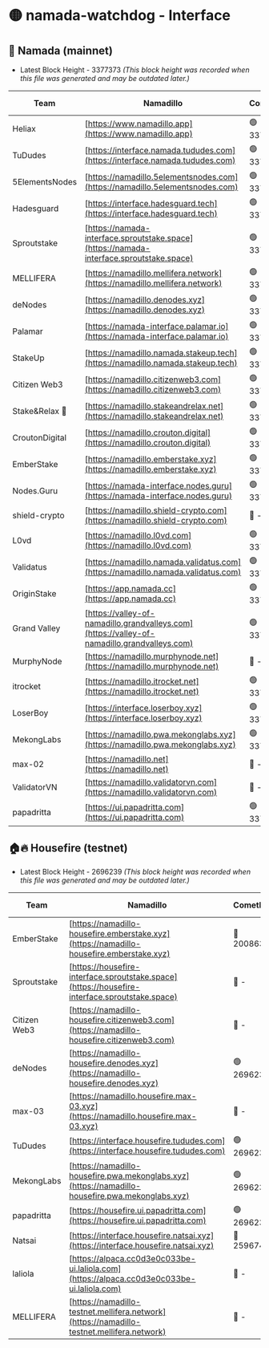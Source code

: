 # 🟡 namada-watchdog - Interface

## 🚀 Namada (mainnet)
- Latest Block Height - 3377373 *(This block height was recorded when this file was generated and may be outdated later.)*

| Team | Namadillo | CometBFT | Indexer | MASP Indexer |
|-|-|-|-|-|
| Heliax | [https://www.namadillo.app](https://www.namadillo.app) | 🟢 3377353 | 🟢 3377350 | 🟢 3377353 |
| TuDudes | [https://interface.namada.tududes.com](https://interface.namada.tududes.com) | 🟢 3377353 | 🟢 3377353 | 🟢 3377353 |
| 5ElementsNodes | [https://namadillo.5elementsnodes.com](https://namadillo.5elementsnodes.com) | 🟢 3377352 | 🟢 3377350 | 🟢 3377351 |
| Hadesguard | [https://interface.hadesguard.tech](https://interface.hadesguard.tech) | 🟢 3377354 | 🟢 3377353 | 🟢 3377353 |
| Sproutstake | [https://namada-interface.sproutstake.space](https://namada-interface.sproutstake.space) | 🟢 3377354 | 🟢 3377350 | 🟢 3377354 |
| MELLIFERA | [https://namadillo.mellifera.network](https://namadillo.mellifera.network) | 🟢 3377355 | 🟢 3377355 | 🟢 3377355 |
| deNodes | [https://namadillo.denodes.xyz](https://namadillo.denodes.xyz) | 🟢 3377355 | 🟢 3377355 | 🟢 3377355 |
| Palamar | [https://namada-interface.palamar.io](https://namada-interface.palamar.io) | 🟢 3377356 | 🟢 3377356 | 🟢 3377355 |
| StakeUp | [https://namadillo.namada.stakeup.tech](https://namadillo.namada.stakeup.tech) | 🟢 3377356 | 🟢 3377356 | 🟢 3377356 |
| Citizen Web3 | [https://namadillo.citizenweb3.com](https://namadillo.citizenweb3.com) | 🟢 3377356 | 🟢 3377350 | 🟢 3377356 |
| Stake&Relax 🦥 | [https://namadillo.stakeandrelax.net](https://namadillo.stakeandrelax.net) | 🟢 3377357 | 🟢 3377357 | 🟢 3377357 |
| CroutonDigital | [https://namadillo.crouton.digital](https://namadillo.crouton.digital) | 🟢 3377357 | 🟢 3377357 | 🟢 3377357 |
| EmberStake | [https://namadillo.emberstake.xyz](https://namadillo.emberstake.xyz) | 🟢 3377358 | 🟢 3377358 | 🟢 3377358 |
| Nodes.Guru | [https://namada-interface.nodes.guru](https://namada-interface.nodes.guru) | 🟢 3377358 | 🟢 3377358 | 🟢 3377358 |
| shield-crypto | [https://namadillo.shield-crypto.com](https://namadillo.shield-crypto.com) | 🔴 - | 🔴 - | 🔴 - |
| L0vd | [https://namadillo.l0vd.com](https://namadillo.l0vd.com) | 🟢 3377364 | 🟢 3377362 | 🟢 3377364 |
| Validatus | [https://namadillo.namada.validatus.com](https://namadillo.namada.validatus.com) | 🟢 3377364 | 🟢 3377364 | 🟢 3377364 |
| OriginStake | [https://app.namada.cc](https://app.namada.cc) | 🟢 3377365 | 🟢 3377365 | 🟢 3377365 |
| Grand Valley | [https://valley-of-namadillo.grandvalleys.com](https://valley-of-namadillo.grandvalleys.com) | 🟢 3377366 | 🟢 3377350 | 🟢 3377366 |
| MurphyNode | [https://namadillo.murphynode.net](https://namadillo.murphynode.net) | 🔴 - | 🔴 - | 🔴 - |
| itrocket | [https://namadillo.itrocket.net](https://namadillo.itrocket.net) | 🟢 3377368 | 🟢 3377368 | 🟢 3377368 |
| LoserBoy | [https://interface.loserboy.xyz](https://interface.loserboy.xyz) | 🟢 3377369 | 🟢 3377369 | 🟢 3377368 |
| MekongLabs | [https://namadillo.pwa.mekonglabs.xyz](https://namadillo.pwa.mekonglabs.xyz) | 🟢 3377369 | 🟢 3377369 | 🟢 3377369 |
| max-02 | [https://namadillo.net](https://namadillo.net) | 🔴 - | 🔴 - | 🔴 - |
| ValidatorVN | [https://namadillo.validatorvn.com](https://namadillo.validatorvn.com) | 🔴 - | 🔴 - | 🔴 - |
| papadritta | [https://ui.papadritta.com](https://ui.papadritta.com) | 🟢 3377373 | 🟢 3377373 | 🔴 - |

## 🏠🔥 Housefire (testnet)
- Latest Block Height - 2696239 *(This block height was recorded when this file was generated and may be outdated later.)*

| Team | Namadillo | CometBFT | Indexer | MASP Indexer |
|-|-|-|-|-|
| EmberStake | [https://namadillo-housefire.emberstake.xyz](https://namadillo-housefire.emberstake.xyz) | 🔴 2008636 | 🔴 - | 🔴 - |
| Sproutstake | [https://housefire-interface.sproutstake.space](https://housefire-interface.sproutstake.space) | 🔴 - | 🔴 - | 🔴 - |
| Citizen Web3 | [https://namadillo-housefire.citizenweb3.com](https://namadillo-housefire.citizenweb3.com) | 🔴 - | 🔴 - | 🔴 - |
| deNodes | [https://namadillo-housefire.denodes.xyz](https://namadillo-housefire.denodes.xyz) | 🟢 2696230 | 🟢 2696229 | 🟢 2696230 |
| max-03 | [https://namadillo.housefire.max-03.xyz](https://namadillo.housefire.max-03.xyz) | 🔴 - | 🔴 - | 🔴 - |
| TuDudes | [https://interface.housefire.tududes.com](https://interface.housefire.tududes.com) | 🟢 2696238 | 🟢 2696238 | 🟢 2696238 |
| MekongLabs | [https://namadillo-housefire.pwa.mekonglabs.xyz](https://namadillo-housefire.pwa.mekonglabs.xyz) | 🟢 2696238 | 🟢 2696238 | 🟢 2696238 |
| papadritta | [https://housefire.ui.papadritta.com](https://housefire.ui.papadritta.com) | 🟢 2696239 | 🟢 2696239 | 🟢 2696239 |
| Natsai | [https://interface.housefire.natsai.xyz](https://interface.housefire.natsai.xyz) | 🔴 2596741 | 🔴 2596741 | 🔴 2596741 |
| laliola | [https://alpaca.cc0d3e0c033be-ui.laliola.com](https://alpaca.cc0d3e0c033be-ui.laliola.com) | 🔴 - | 🔴 - | 🔴 - |
| MELLIFERA | [https://namadillo-testnet.mellifera.network](https://namadillo-testnet.mellifera.network) | 🔴 - | 🟢 2696242 | 🔴 2607259 |

